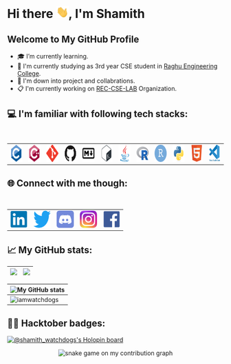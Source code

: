 # Hi there <img src="Assets/Hi.gif" width="29">, I'm Shamith <img src="https://visitor-badge.laobi.icu/badge?page_id=iamwatchdogs.iamwatchdogs" alt="" align="right" />

## Welcome to My GitHub Profile

- 🎓 I’m currently learning.
- 🏫 I'm currently studying as 3rd year CSE student in [Raghu Engineering College](https://raghuenggcollege.com/ "visit my college website").
- 🤩 I'm down into project and collabrations.
- 📋 I'm currently working on [REC-CSE-LAB](https://github.com/REC-CSE-LAB "visit REC-CSE-LAB Organization") Organization.

## 💻 I'm familiar with following tech stacks:

<br/>

<div align="center">
  <table>
    <tr>
      <td>
        <a href="https://github.com/iamwatchdogs?tab=repositories&q=&type=&language=c&sort=" target="_blank" title="View my C Programming repo(s)"> 
          <img src="Assets/c-original.svg" alt="c" width="40" height="40"/> 
        </a>
      </td>
      <td>
        <a href="https://github.com/iamwatchdogs?tab=repositories&q=&type=&language=c%2B%2B&sort=" target="_blank" title="View my C++ Programming repo(s)"> 
          <img src="Assets/cplusplus-original.svg" alt="cplusplus" width="40" height="40"/> 
        </a>
      </td>
      <td>
        <a href="https://github.com/iamwatchdogs/" target="_blank" title="View my repos">
          <img src="Assets/git-scm-icon.svg" alt="git" width="40" height="40"/>
        </a>
      </td>
      <td>
        <a href="https://github.com/iamwatchdogs/" target="_blank" title="View my repos">
          <img src="Assets/github-original.svg" alt="github" width="40" height="40"/>
        </a>
      </td>
      <td>
        <a href="https://github.com/iamwatchdogs/" target="_blank" title="View my repos">
          <img src="Assets/markdown-original.svg" alt="markdown" width="40" height="40"/>
        </a>
      </td>
      <td>
        <a href="https://github.com/iamwatchdogs?tab=repositories&q=&type=&language=shell&sort=" target="_blank" title="View my Shell Scripting repo(s)">
          <img src="Assets/bash-plain.svg" alt="bash" width="40" height="40"/>
        </a>
      </td>
      <td>
        <a href="https://github.com/iamwatchdogs?tab=repositories&q=&type=&language=java&sort=" target="_blank" title="View my Java repo(s)">
          <img src="Assets/java-original.svg" alt="java" width="40" height="40"/>
        </a>
      </td>
      <td>
        <a href="https://github.com/iamwatchdogs?tab=repositories&q=&type=&language=r&sort=" target="_blank" title="View my R programming repo(s)">
          <img src="Assets/r-original.svg" alt="r" width="40" height="40"/>
        </a>
      </td>
      <td>
        <a href="https://github.com/iamwatchdogs?tab=repositories&q=&type=&language=r&sort=" target="_blank" title="View my R programming repo(s)">
          <img src="Assets/rstudio-original.svg" alt="r-studio" width="40" height="40"/>
        </a>
      </td>
      <td>
        <a href="" target="_blank" title="View my Python repo(s)">
          <img src="Assets/python-original.svg" alt="python" width="40" height="40"/>
        </a>
      </td>
      <td>
        <a href="" target="_blank" title="View my html5 repo(s)">
          <img src="Assets/html5-original.svg" alt="html5" width="40" height="40"/>
        </a>
      </td>
      <td>
        <img src="Assets/vscode-original-wordmark.svg" alt="vscode" width="40" height="40"/>
      </td>
    </tr>
  </table>
</div>

## 🌐 Connect with me though:

<br/>

<div align="center">
  <table>
    <tr>
      <td>
          <a href="https://www.linkedin.com/in/shamith-n-02b535226/" target="_blank" title="Visit my Linkedin">
            <img src="Assets/linkedin-original.svg" alt="linkedin" width="40" height="40"/>
          </a>
      </td>
      <td>
          <a href="https://twitter.com/Shamith29188225" target="_blank" title="Visit my twitter">
            <img src="Assets/twitter-original.svg" alt="twitter" width="40" height="40"/>
          </a>
      </td>
      <td>
         <a href="https://discord.gg/xrSCjwhR6R" target="_blank" title="Join My Discord Channel">
          <img src="Assets/discordapp-tile.svg" alt="discord" width="40" height="40" />
         </a>
      </td>
      <td>
          <a href="https://www.instagram.com/shamith_watch_dogs/" target="_blank" title="Visit my Instagram">
            <img src="Assets/logo.svg" alt="instagram" width="40" height="40"/>
          </a>
      </td>
      <td>
          <a href="https://www.facebook.com/shamith.nakka" target="_blank" title="Visit my facebook">
            <img src="Assets/facebook-original.svg" alt="facebook" width="40" height="40"/>
          </a>
      </td>
  </table>
</div>

## 📈 My GitHub stats:

| <img src="https://github-readme-stats.vercel.app/api?username=iamwatchdogs&&show_icons=true&count_private=true&theme=github_dark"> | <img src="https://github-readme-streak-stats.herokuapp.com/?user=iamwatchdogs&theme=blueberry_duo"/> |
| --- | ---- |

| <img src="https://github-profile-trophy.vercel.app/?username=iamwatchdogs&theme=darkhub&column=7" alt="My GitHub stats"> |
| --- |
| ![iamwatchdogs](https://github-readme-activity-graph.cyclic.app/graph?username=iamwatchdogs&theme=react-dark) |

## 🐱‍💻 Hacktober badges:

[ ![@shamith_watchdogs's Holopin board](https://holopin.me/shamith_watchdogs) ](https://holopin.io/@shamith_watchdogs) 


<!-- Snake Game -->
<div align ="center">
  <img src="https://raw.githubusercontent.com/iamwatchdogs/iamwatchdogs/output/github-contribution-grid-snake.svg" alt="snake game on my contribution graph" title="Ohh No, it's eating my contributions from the graph" >
</div>


